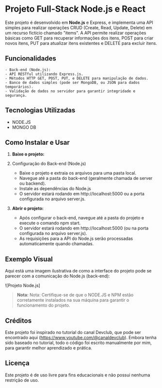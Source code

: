 
# Projeto Full-Stack Node.js e React

Este projeto é desenvolvido em **Node.js** e Express, e implementa uma API simples para realizar operações CRUD (Create, Read, Update, Delete) em um recurso fictício chamado "items". A API permite realizar operações básicas como GET para recuperar informações dos itens, POST para criar novos itens, PUT para atualizar itens existentes e DELETE para excluir itens.

## Funcionalidades

    - Back-end (Node.js):
    - API RESTful utilizando Express.js.
    - Métodos HTTP GET, POST, PUT, e DELETE para manipulação de dados.
    - Banco de dados simples (pode ser MongoDB, ou JSON para dados temporários).
    - Validação de dados no servidor para garantir integridade e segurança.

## Tecnologias Utilizadas

- NODE.JS
- MONGO DB

## Como Instalar e Usar

1. **Baixe o projeto:**

1. Configuração do Back-end (Node.js)
    - Baixe o projeto e extraia os arquivos para uma pasta local.
    - Navegue até a pasta do back-end (geralmente chamada de server ou backend).
    - Instale as dependências do Node.js 
    - O servidor estará rodando em http://localhost:5000 ou a porta configurada no arquivo server.js.

2. **Abrir o projeto:**

    - Após configurar o back-end, navegue até a pasta do projeto e execute o comando npm start. 
    - O servidor estará rodando em http://localhost:5000 (ou na porta configurada no arquivo server.js). 
    - As requisições para a API do Node.js serão processadas automaticamente quando chamadas.

## Exemplo Visual

Aqui está uma imagem ilustrativa de como a interface do projeto pode se parecer com a comunicação do Node.js (back-end):

![Projeto Node.js]

> **Nota:** Nota: Certifique-se de que o NODE.JS e NPM estão corretamente instalados na sua máquina para garantir o funcionamento do projeto.

## Créditos
Este projeto foi inspirado no tutorial do canal Devclub, que pode ser encontrado aqui (https://www.youtube.com/@canaldevclub). Embora tenha sido baseado no tutorial, todo o código foi escrito manualmente por mim, para garantir melhor aprendizado e prática.

## Licença

Este projeto é de uso livre para fins educacionais e não possui nenhuma restrição de uso.






